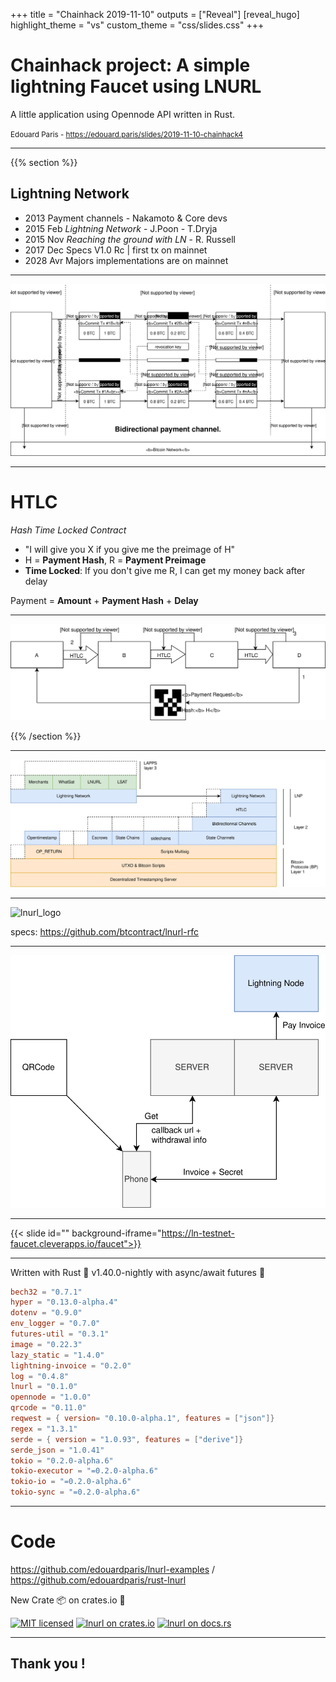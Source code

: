 +++
title = "Chainhack 2019-11-10"
outputs = ["Reveal"]
[reveal_hugo]
highlight_theme = "vs"
custom_theme = "css/slides.css"
+++

# Chainhack project: A simple lightning Faucet using LNURL

A little application using Opennode API written in Rust.

<small>Edouard Paris - https://edouard.paris/slides/2019-11-10-chainhack4</small>

---

{{% section %}}

## Lightning Network

* 2013 Payment channels - Nakamoto & Core devs
* 2015 Feb *Lightning Network* - J.Poon - T.Dryja
* 2015 Nov *Reaching the ground with LN* - R. Russell
* 2017 Dec Specs V1.0 Rc | first tx on mainnet
* 2028 Avr Majors implementations are on mainnet

---

![bidirectional-channel](bidirectional-channel.svg)

---

# HTLC

*Hash Time Locked Contract*

* "I will give you X if you give me the preimage of H"
* H = **Payment Hash**, R = **Payment Preimage**
* **Time Locked**: If you don't give me R, I can get my money back after
    delay

Payment = **Amount** + **Payment Hash** + **Delay**

---

![payreq](htlc-forwarding-payreq.svg)


{{% /section %}}

---

![bitcoin_stack](bitcoin_stack.svg)

---

![lnurl_logo](https://raw.githubusercontent.com/btcontract/lnurl-rfc/master/media/logo/logo_600.png)

specs: https://github.com/btcontract/lnurl-rfc

---

![lnurl-withdraw](lnurl-withdraw.svg)

---

{{< slide id="" background-iframe="https://ln-testnet-faucet.cleverapps.io/faucet">}}

---

Written with Rust 🦀 v1.40.0-nightly with async/await futures 🎉

```toml
bech32 = "0.7.1"
hyper = "0.13.0-alpha.4"
dotenv = "0.9.0"
env_logger = "0.7.0"
futures-util = "0.3.1"
image = "0.22.3"
lazy_static = "1.4.0"
lightning-invoice = "0.2.0"
log = "0.4.8"
lnurl = "0.1.0"
opennode = "1.0.0"
qrcode = "0.11.0"
reqwest = { version= "0.10.0-alpha.1", features = ["json"]}
regex = "1.3.1"
serde = { version = "1.0.93", features = ["derive"]}
serde_json = "1.0.41"
tokio = "0.2.0-alpha.6"
tokio-executor = "=0.2.0-alpha.6"
tokio-io = "=0.2.0-alpha.6"
tokio-sync = "=0.2.0-alpha.6"
```

---

# Code

https://github.com/edouardparis/lnurl-examples /
https://github.com/edouardparis/rust-lnurl


New Crate 📦 on crates.io 🎉

[![MIT licensed](https://img.shields.io/badge/license-MIT-blue.svg)](https://github.com/edouardparis/rust-lnurl/blob/master/LICENSE)
[![lnurl on crates.io](https://img.shields.io/crates/v/lnurl.svg)](https://crates.io/crates/lnurl)
[![lnurl on docs.rs](https://docs.rs/lnurl/badge.svg)](https://docs.rs/lnurl)

---

## Thank you !
